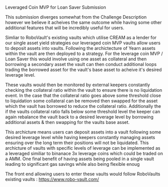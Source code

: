 Leveraged Coin MVP for Loan Saver Submission

This submission diverges somewhat from the Challenge Description however we believe it acheives the same outcome while having some other additional features that will be incredibly useful for users.

Simliar to RoboVault's existing vaults which utilise CREAM as a lender for our single asset yield strategies our leveraged coin MVP vaults allow users to deposit assets into vaults. Following the archictecture of Yearn assets within the vault are then deployed to a strategy. For the leverage coin MVP / Loan Saver this would involve using one asset as collateral and then borrowing a secondary asset the vault can then conduct additional loops trading the borrowed asset for the vault's base asset to acheive it's desired leverage level.

These vaults would then be monitored by external keepers constantly checking the collateral ratio within the vault to ensure there is no liquidation event. In the case that the collateral ratio goes above some threshold close to liquidation some collateral can be removed then swapped for the asset which the vault has borrowed to reduce the collateral ratio. Additionally the if the vaults collateral ratio falls below some threshold level the keeper can again rebalance the vault back to a desired leverage level by borrowing additional assets & then swapping for the vaults base asset.

This archicture means users can deposit assets into a vault following some desired leverage level while having keepers constantly managing assets ensuring over the long term their positions will not be liquidated. This archicture of vaults with specific levels of leverage can be implemented as a leveraged similiar to binanace 3x leverage coins which could be traded on a AMM. One final benefit of having assets being pooled in a single vault leading to significant gas savings while also being flexible enoug

The front end allowing users to enter these vaults would follow RoboVaults existing vaults : https://www.robo-vault.com/
